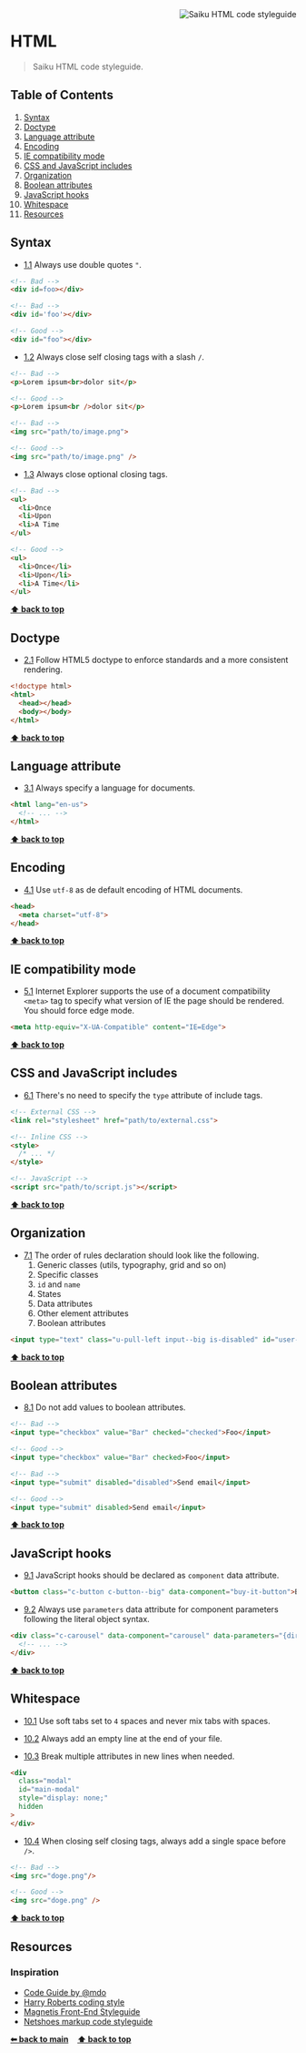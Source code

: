 <img src="https://raw.githubusercontent.com/OSBI/saiku-styleguide/assets/icon-html5-256.png" alt="Saiku HTML code styleguide" align="right" />

# HTML

> Saiku HTML code styleguide.

## Table of Contents

1. [Syntax](#syntax)
2. [Doctype](#doctype)
3. [Language attribute](#language-attribute)
4. [Encoding](#encoding)
5. [IE compatibility mode](#ie-compatibility-mode)
6. [CSS and JavaScript includes](#css-and-javascript-includes)
7. [Organization](#organization)
8. [Boolean attributes](#boolean-attributes)
9. [JavaScript hooks](#javascript-hooks)
10. [Whitespace](#whitespace)
11. [Resources](#resources)

## Syntax

* [1.1](#1.1) <a name="1.1"></a> Always use double quotes `"`.

```html
<!-- Bad -->
<div id=foo></div>

<!-- Bad -->
<div id='foo'></div>

<!-- Good -->
<div id="foo"></div>
```

* [1.2](#1.2) <a name="1.2"></a> Always close self closing tags with a slash `/`.

```html
<!-- Bad -->
<p>Lorem ipsum<br>dolor sit</p>

<!-- Good -->
<p>Lorem ipsum<br />dolor sit</p>

<!-- Bad -->
<img src="path/to/image.png">

<!-- Good -->
<img src="path/to/image.png" />
```

* [1.3](#1.3) <a name="1.3"></a> Always close optional closing tags.

```html
<!-- Bad -->
<ul>
  <li>Once
  <li>Upon
  <li>A Time
</ul>

<!-- Good -->
<ul>
  <li>Once</li>
  <li>Upon</li>
  <li>A Time</li>
</ul>
```

**[⬆ back to top](#table-of-contents)**

## Doctype

* [2.1](#2.1) <a name="2.1"></a> Follow HTML5 doctype to enforce standards and a more consistent rendering.

```html
<!doctype html>
<html>
  <head></head>
  <body></body>
</html>
```

**[⬆ back to top](#table-of-contents)**

## Language attribute

* [3.1](#3.1) <a name="3.1"></a> Always specify a language for documents.

```html
<html lang="en-us">
  <!-- ... -->
</html>
```

**[⬆ back to top](#table-of-contents)**

## Encoding

* [4.1](#4.1) <a name="4.1"></a> Use `utf-8` as de default encoding of HTML documents.

```html
<head>
  <meta charset="utf-8">
</head>
```

**[⬆ back to top](#table-of-contents)**

## IE compatibility mode

* [5.1](#5.1) <a name="5.1"></a> Internet Explorer supports the use of a document compatibility `<meta>` tag to specify what version of IE the page should be rendered. You should force edge mode.

```html
<meta http-equiv="X-UA-Compatible" content="IE=Edge">
```

**[⬆ back to top](#table-of-contents)**

## CSS and JavaScript includes

* [6.1](#6.1) <a name="6.1"></a> There's no need to specify the `type` attribute of include tags.

```html
<!-- External CSS -->
<link rel="stylesheet" href="path/to/external.css">

<!-- Inline CSS -->
<style>
  /* ... */
</style>

<!-- JavaScript -->
<script src="path/to/script.js"></script>
```

**[⬆ back to top](#table-of-contents)**

## Organization

* [7.1](#7.1) <a name="7.1"></a> The order of rules declaration should look like the following.
  1. Generic classes (utils, typography, grid and so on)
  2. Specific classes
  3. `id` and `name`
  4. States
  5. Data attributes
  6. Other element attributes
  7. Boolean attributes

```html
<input type="text" class="u-pull-left input--big is-disabled" id="user-input" name="user-input" data-component="input-text" data-parameters="{value: 42}" disabled />
```

**[⬆ back to top](#table-of-contents)**

## Boolean attributes

* [8.1](#8.1) <a name="8.1"></a> Do not add values to boolean attributes.

```html
<!-- Bad -->
<input type="checkbox" value="Bar" checked="checked">Foo</input>

<!-- Good -->
<input type="checkbox" value="Bar" checked>Foo</input>

<!-- Bad -->
<input type="submit" disabled="disabled">Send email</input>

<!-- Good -->
<input type="submit" disabled>Send email</input>
```

**[⬆ back to top](#table-of-contents)**

## JavaScript hooks

* [9.1](#9.1) <a name="9.1"></a> JavaScript hooks should be declared as `component` data attribute.

```html
<button class="c-button c-button--big" data-component="buy-it-button">Buy it</button>
```

* [9.2](#9.2) <a name="9.2"></a> Always use `parameters` data attribute for component parameters following the literal object syntax.

```html
<div class="c-carousel" data-component="carousel" data-parameters="{direction: 'left-to-right', speed: 2.5, easing: 'easeOutExpo'}">
  <!-- ... -->
</div>
```

**[⬆ back to top](#table-of-contents)**

## Whitespace

* [10.1](#10.1) <a name="10.1"></a> Use soft tabs set to `4` spaces and never mix tabs with spaces.

* [10.2](#10.2) <a name="10.2"></a> Always add an empty line at the end of your file.

* [10.3](#10.3) <a name="10.3"></a> Break multiple attributes in new lines when needed.

```html
<div
  class="modal"
  id="main-modal"
  style="display: none;"
  hidden
>
</div>
```

* [10.4](#10.4) <a name="10.4"></a> When closing self closing tags, always add a single space before `/>`.

```html
<!-- Bad -->
<img src="doge.png"/>

<!-- Good -->
<img src="doge.png" />
```

**[⬆ back to top](#table-of-contents)**

## Resources

### Inspiration

* [Code Guide by @mdo](http://codeguide.co)
* [Harry Roberts coding style](http://csswizardry.com/2012/04/my-html-css-coding-style)
* [Magnetis Front-End Styleguide](https://github.com/magnetis/styleguide)
* [Netshoes markup code styleguide](https://github.com/netshoes/styleguide/blob/master/markup)

**[⬅ back to main](../../../)**&nbsp;&nbsp;&nbsp;&nbsp;**[⬆ back to top](#table-of-contents)**
